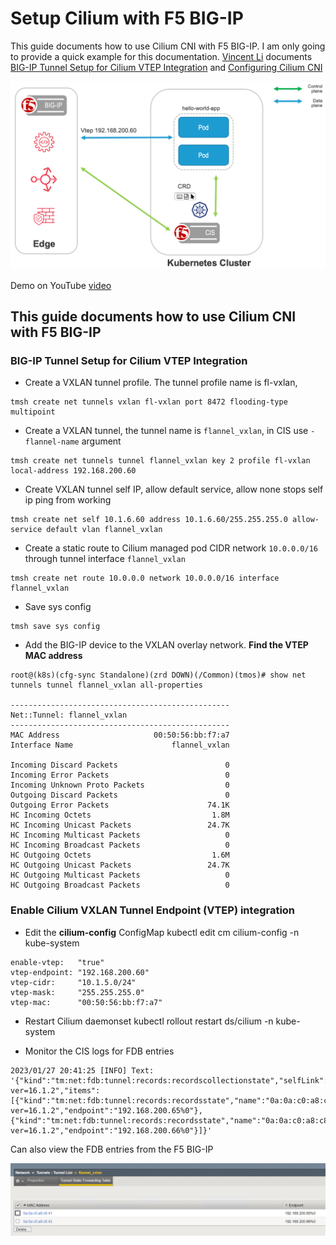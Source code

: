 # Setup Cilium with F5 BIG-IP

This guide documents how to use Cilium CNI with F5 BIG-IP. I am only going to provide a quick example for this documentation. 
[Vincent Li](https://github.com/vincentmli) documents [BIG-IP Tunnel Setup for Cilium VTEP Integration](https://github.com/f5devcentral/f5-ci-docs/blob/master/docs/cilium/cilium-bigip-info.rst) and [Configuring Cilium CNI](https://clouddocs.f5.com/containers/latest/userguide/cilium-config.html?highlight=cilium#configuring-cilium-cni)

![architecture](https://github.com/mdditt2000/kubernetes-1-26/blob/main/cni/cilium/diagram/2023-01-27_12-58-51.png)

Demo on YouTube [video]()

## This guide documents how to use Cilium CNI with F5 BIG-IP

### BIG-IP Tunnel Setup for Cilium VTEP Integration

* Create a VXLAN tunnel profile. The tunnel profile name is fl-vxlan,
```
tmsh create net tunnels vxlan fl-vxlan port 8472 flooding-type multipoint
```

* Create a VXLAN tunnel, the tunnel name is ``flannel_vxlan``, in CIS use ``-flannel-name`` argument
```
tmsh create net tunnels tunnel flannel_vxlan key 2 profile fl-vxlan local-address 192.168.200.60
```

* Create VXLAN tunnel self IP, allow default service, allow none stops self ip ping from working
```
tmsh create net self 10.1.6.60 address 10.1.6.60/255.255.255.0 allow-service default vlan flannel_vxlan
```

* Create a static route to Cilium managed pod CIDR network ``10.0.0.0/16`` through tunnel interface ``flannel_vxlan``
```
tmsh create net route 10.0.0.0 network 10.0.0.0/16 interface flannel_vxlan
```

* Save sys config
```
tmsh save sys config
```

* Add the BIG-IP device to the VXLAN overlay network. **Find the VTEP MAC address**

```
root@(k8s)(cfg-sync Standalone)(zrd DOWN)(/Common)(tmos)# show net tunnels tunnel flannel_vxlan all-properties

-------------------------------------------------
Net::Tunnel: flannel_vxlan
-------------------------------------------------
MAC Address                     00:50:56:bb:f7:a7
Interface Name                      flannel_vxlan

Incoming Discard Packets                        0
Incoming Error Packets                          0
Incoming Unknown Proto Packets                  0
Outgoing Discard Packets                        0
Outgoing Error Packets                      74.1K
HC Incoming Octets                           1.8M
HC Incoming Unicast Packets                 24.7K
HC Incoming Multicast Packets                   0
HC Incoming Broadcast Packets                   0
HC Outgoing Octets                           1.6M
HC Outgoing Unicast Packets                 24.7K
HC Outgoing Multicast Packets                   0
HC Outgoing Broadcast Packets                   0
```

### Enable Cilium VXLAN Tunnel Endpoint (VTEP) integration

* Edit the **cilium-config** ConfigMap
    kubectl edit cm cilium-config -n kube-system

```
enable-vtep:   "true"
vtep-endpoint: "192.168.200.60"
vtep-cidr:     "10.1.5.0/24"
vtep-mask:     "255.255.255.0"
vtep-mac:      "00:50:56:bb:f7:a7"
```

* Restart Cilium daemonset
    kubectl rollout restart ds/cilium -n kube-system

* Monitor the CIS logs for FDB entries

```
2023/01/27 20:41:25 [INFO] Text: '{"kind":"tm:net:fdb:tunnel:records:recordscollectionstate","selfLink":"https://localhost/mgmt/tm/net/fdb/tunnel/~Common~flannel_vxlan/records?ver=16.1.2","items":[{"kind":"tm:net:fdb:tunnel:records:recordsstate","name":"0a:0a:c0:a8:c8:41","fullPath":"0a:0a:c0:a8:c8:41","generation":130,"selfLink":"https://localhost/mgmt/tm/net/fdb/tunnel/~Common~flannel_vxlan/records/0a:0a:c0:a8:c8:41?ver=16.1.2","endpoint":"192.168.200.65%0"},{"kind":"tm:net:fdb:tunnel:records:recordsstate","name":"0a:0a:c0:a8:c8:42","fullPath":"0a:0a:c0:a8:c8:42","generation":130,"selfLink":"https://localhost/mgmt/tm/net/fdb/tunnel/~Common~flannel_vxlan/records/0a:0a:c0:a8:c8:42?ver=16.1.2","endpoint":"192.168.200.66%0"}]}'
```

Can also view the FDB entries from the F5 BIG-IP 

![FDB](https://github.com/mdditt2000/kubernetes-1-26/blob/main/cni/cilium/diagram/2023-01-27_12-47-16.png)

